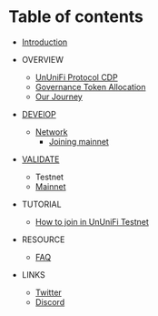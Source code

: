 # Table of contents

* [Introduction](README.md)

* OVERVIEW
  * [UnUniFi Protocol CDP](overview/ununifi-protocol-cdp.md)
  * [Governance Token Allocation](overview/governance-token-allocation.md)
  * [Our Journey](overview/our-journey.md)

* [DEVElOP](develop/README.md)
  * [Network](develop/network/README.md)
    * [Joining mainnet](develop/network/joining_mainnet.md)

* [VALIDATE](validate/README.md)
  * Testnet
  * [Mainnet](validate/validate_mainnet.md)

* TUTORIAL
  * [How to join in UnUniFi Testnet](tutorial/how-to-join-in-ununifi-testnet.md)

* RESOURCE
  * [FAQ](resources/faq.md)

* LINKS
  * [Twitter](https://twitter.com/ununifi)
  * [Discord](https://discord.com/invite/gxEkFyu5rn)
